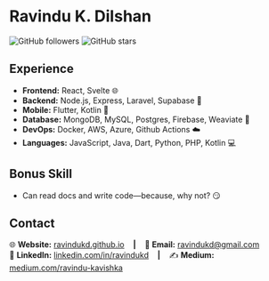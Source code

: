 # Ravindu K. Dilshan

![GitHub followers](https://img.shields.io/github/followers/ravindukd?style=social)
![GitHub stars](https://img.shields.io/github/stars/ravindukd?style=social)

## Experience

- **Frontend:** React, Svelte 🌐
- **Backend:** Node.js, Express, Laravel, Supabase 🔧
- **Mobile:** Flutter, Kotlin 📱
- **Database:** MongoDB, MySQL, Postgres, Firebase, Weaviate 💾
- **DevOps:** Docker, AWS, Azure, Github Actions ☁️
- **Languages:** JavaScript, Java, Dart, Python, PHP, Kotlin 💻

## Bonus Skill

- Can read docs and write code—because, why not? 😏

## Contact

🌐 **Website:** [ravindukd.github.io](https://ravindukd.github.io) &nbsp;&nbsp; **|** &nbsp;&nbsp; 📧 **Email:** [ravindukd@gmail.com](mailto:ravindukd@gmail.com)  
💼 **LinkedIn:** [linkedin.com/in/ravindukd](https://linkedin.com/in/ravindukd) &nbsp;&nbsp; **|** &nbsp;&nbsp; ✍️ **Medium:** [medium.com/ravindu-kavishka](https://medium.com/ravindu-kavishka)

